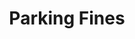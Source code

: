 ---
layout: bos_content
permalink: /featured-analysis/parking-fines/
title: Parking Fines
components:
- breadcrumbs:
  - title: Home
    url: "/"
  - title: Budget
    url: "/budget"
  - title: Featured Analysis
    url: "/featured-analysis/"
  - current: Parking Fines
  - published: 4/13/17
- intro:
  - title: Parking fines
    short_desc: >
      In FY16, the City issued over 1.3 million parking tickets and has 
      maintained a 92% rate of collection on those tickets.
    description: >
      The major factors contributing to the City’s successful collection rate include:
      <ul>
        <li>non-renewal of violator’s registration and license by the Registry of Motor
        Vehicles until penalties are paid</li>
        <li>booting and towing of vehicles</li>
        <li>increased ability to recover fine payments from rental agencies, and</li>
        <li>systematic collection of fines for company cars and leased vehicles.</li>
      </ul>
      The City also contracts with a third-party vendor to collect delinquent fines 
      from out of state vehicles and other hard to reach offenders.
    sidebar_menu: true    
- text_block:
  - title: Parking fine revenue
    body: >
      <p>The City collected parking fine revenue of $57.1 million in FY15 and $57.8 
      in FY16. Parking fine revenue is expected to exceed the $57.0 million budgeted 
      in FY17 and reach $61.3 million in FY18.</p>
- grid:
  - grid_title: More budget analysis
  - title: Handy dandy title
    body: >
      Tempting copy that would make someone click this featured analysis card.
    img: https://www.boston.gov/sites/default/files/styles/grid_card_image/public/allston2.jpg?itok=jMsIfnJ6
    link: /#/
  - title: This one's witty, too
    body: >
      Tempting copy that would make someone click this featured analysis card.
    img: https://www.boston.gov/sites/default/files/styles/grid_card_image/public/backbay5.jpg?itok=sA4Mz_05
    link: /#/
  - title: Rumple Stiltskin
    body: >
      Tempting copy that would make someone click this featured analysis card.
    img: https://www.boston.gov/sites/default/files/styles/grid_card_image/public/bayvillage3.jpg?itok=iDf79UIP
    link: /#/
---